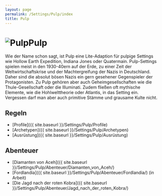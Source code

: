 ```yaml
---
layout: page
permalink: /Settings/Pulp/index
title: Pulp
---
```


<h1><img alt="Pulp" src="{{ site.baseurl }}/assets/images/icons/pulp.png"/>Pulp</h1>

Wie der Name schon sagt, ist Pulp eine Lite-Adaption für pulpige Settings wie Hollow Earth Expedition, Indiana Jones oder Quatermain. Pulp-Settings spielen meist in den 1930-40ern auf der Erde, zu einer Zeit der Weltwirtschaftskrise und der Machtergreifung der Nazis in Deutschland. Daher sind die absolut bösen Nazis ein gern gesehener Gegenspieler der Protagonisten. Zu Pulp gehören aber auch Geheimgesellschaften wie die Thule-Gesellschaft oder die Illuminati. Zudem fließen oft mythische Elemente, wie die Hohlwelttheorie oder Atlantis, in das Setting ein. Vergessen darf man aber auch primitive Stämme und grausame Kulte nicht.

## Regeln

- [Profile]({{ site.baseurl }}/Settings/Pulp/Profile)
- [Archetypen]({{ site.baseurl }}/Settings/Pulp/Archetypen)
- [Ausrüstung]({{ site.baseurl }}/Settings/Pulp/Ausrüstung)

## Abenteuer

- [Diamanten von Aceh]({{ site.baseurl }}/Settings/Pulp/Abenteuer/Diamanten_von_Aceh/)
- [Fordlandia]({{ site.baseurl }}/Settings/Pulp/Abenteuer/Fordlandia/) (in Arbeit)
- [Die Jagd nach der roten Kobra]({{ site.baseurl }}/Settings/Pulp/Abenteuer/Jagd_nach_der_roten_Kobra/)


